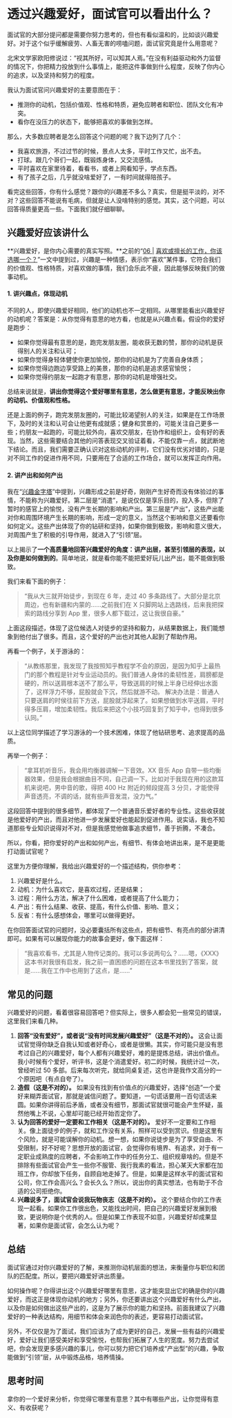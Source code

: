 



# 透过兴趣爱好，面试官可以看出什么？

面试官的大部分提问都是需要你努力思考的，但也有看似温和的，比如谈兴趣爱好。对于这个似乎缓解疲劳、人畜无害的唠嗑问题，面试官究竟是什么用意呢？

北宋文学家欧阳修说过：“视其所好，可以知其人焉。”在没有利益驱动和外力监督的情况下，你把精力投放到什么事情上，能把这件事做到什么程度，反映了你内心的追求，以及坚持和努力的程度。

我认为面试官问兴趣爱好的主要意图在于：

- 推测你的动机，包括价值观、性格和特质，避免应聘者和职位、团队文化有冲突。
- 看你在没压力的状态下，能够把喜欢的事做到怎样。

那么，大多数应聘者是怎么回答这个问题的呢？我下边列了几个：

- 我喜欢旅游，不过过节的时候，景点人太多，平时工作又忙，出不去。
- 打球。跟几个哥们一起，既锻炼身体，又交流感情。
- 平时喜欢在家里待着，看看书，或者上网看知乎，学点东西。
- 有了孩子之后，几乎就没啥爱好了，一有时间就得陪孩子。

看完这些回答，你有什么感觉？跟你的兴趣差不多么？真实，但是挺平淡的，对不对？这些回答不能说有毛病，但就是让人没啥特别的感觉。其实，这个问题，可以回答得质量更高一些。下面我们就仔细聊聊。





## 兴趣爱好应该讲什么

**兴趣爱好，是你内心需要的真实写照。**之前的“[06 |](https://time.geekbang.org/column/article/81078) [喜欢或擅长的工作，你该选哪一个？](https://time.geekbang.org/column/article/81078)”一文中提到过，兴趣是一种情感，表示你“喜欢”某件事，它符合我们的价值观、性格特质，对喜欢做的事情，我们会乐此不疲，因此能够反映我们的做事动机。



#### 1. 讲兴趣点，体现动机

不同的人，即使兴趣爱好相同，他们的动机也不一定相同。从哪里能看出兴趣爱好的动机呢？答案是：从你觉得有意思的地方看，也就是从兴趣点看。假设你的爱好是跑步：

- 如果你觉得最有意思的是，跑完发朋友圈，能收获无数的赞，那你的动机是获得别人的关注和认可；
- 如果你觉得身轻体健使你更加愉悦，那你的动机是为了完善自身体质；
- 如果你觉得边跑边享受路上的美景，那你的动机是追求感官愉悦；
- 如果你觉得约朋友一起跑才有意思，那你的动机是增强社交。

总结来说就是，**讲出你觉得这个爱好哪里有意思，怎么做更有意思，才能反映出你的动机、价值观和性格。**

还是上面的例子，跑完发朋友圈的，可能比较渴望别人的关注，如果是在工作场景下，及时的关注和认可会让他更有成就感；健身和赏景的，可能关注自己更多一些；约朋友一起跑的，可能比较外向，喜欢交朋友，在协作和组织上，会有好的表现。当然，这些需要结合其他的问答表现交叉验证着看，不能仅靠一点，就武断地下结论。而且，我们需要正确认识对这些动机的评判，它们没有优劣对错的，只是对不同工作的促进作用不同，只要用在了合适的工作场合，就可以发挥正向作用。



#### 2. 讲产出和如何产出

我在“[兴趣金字塔](https://time.geekbang.org/column/article/81078)”中提到，兴趣形成之前是好奇，刚刚产生好奇而没有体验过的事情，不能称为兴趣爱好。第二层是“消遣”，是说仅仅是享乐目的，投入多，但除了暂时的感官上的愉悦，没有产生长期的影响和产出。第三层是“产出”，这些产出能对你和周围环境产生长期的影响，形成一定的意义，当然这个影响和意义还要看你如何定义。这些产出体现了你的钻研和坚持，如果你做到极致，影响和意义很大，对周围产生了积极的引导作用，就进入了“引领”层。

以上揭示了**一个高质量地回答兴趣爱好的角度：讲产出层，甚至引领层的表现，以及你是如何做到的**。简单地说，就是看你能不能把爱好玩儿出产出，能不能做到极致。

我们来看下面的例子：

> “我从大三就开始徒步，到现在 6 年，走过 40 多条路线了。大部分是北京周边，也有新疆和内蒙的……之前我们在 X 只脚网站上选路线，后来我把探索的路线分享到 App 里，很多人都下载过，这让我很自豪。”

上面这段描述，体现了这位候选人对徒步的坚持和毅力，从结果数据上，我们能想象到他付出了很多。而且，这个爱好的产出也对其他人起到了帮助作用。

再看一个例子，关于游泳的：

> “从教练那里，我发现了我按照知乎教程学不会的原因，是因为知乎上最热门的那个教程是针对专业运动员的。我们普通人身体的柔韧性差，肩膀都是硬的，所以送肩根本送不了那么平，导致送肩的时候上半身已经伸出水面了，这样浮力不够，屁股就会下沉，然后就游不动。 解决办法是：普通人只要送肩的时侯往前下方送，屁股就浮起来了。如果想做到水平送肩，平时得多压肩，增加柔韧性。我后来把这个小技巧回复到了知乎中，也得到很多认同。”

以上这位同学描述了学习游泳的一个技术困难，体现了他钻研思考、追求提高的品质。

再举一个例子：

> “拿耳机听音乐，我会用均衡器调解一下音效。XX 音乐 App 自带一些均衡器效果，但是我会根据曲目不同，自己调一下。比如对于我现在用的这款耳机来说吧，男中音的歌，得把 400 Hz 附近的频段提高 3 分贝，才能使得声音透亮，不调的话，就有些声音发混，没力气。”

这段回答中提到的很多细节，都体现了一个普通音乐爱好者的专业性。这些收获就是他爱好的产出，而且对他进一步发展爱好也能起到促进作用。说实话，我也不知道那些专业知识说得对不对，但是我感觉他做事追求细节，善于折腾，不凑合。

所以，你看，把你爱好的产出和如何产出，有细节、有体会地讲出来，是不是更能打动面试官呢？

这里为方便你理解，我给出兴趣爱好的一个描述结构，供你参考：

1. 兴趣爱好是什么。
2. 动机：为什么喜欢它，是喜欢过程，还是结果；
3. 过程：用什么方法，解决了什么困难，或者提高了什么能力；
4. 产出：有什么结果、收获、提高，有什么价值、影响、意义；
5. 反省：有什么感想体会，哪里可以做得更好。

在你回答面试官的问题时，没必要囊括所有这些点，把有细节、有亮点的部分讲清即可。如果有可以展现你能力的故事会更好，像下面这样：

> “我喜欢看书，尤其是人物传记类的。我可以多说两句么？……嗯，《XXX》这本书对我很有启发，我之前一直困惑的问题在这本书里找到了答案，就是……我在工作中也用到了这点，是……”





## 常见的问题

兴趣爱好的问题，看着很容易回答吧？但实际上，很多人都会犯一些常见的错误，这里我们来看几种。

1. **回答“没有爱好”，或者说“没有时间发展兴趣爱好”（这是不对的）。**
    这会让面试官觉得你缺乏自我认知或者好奇心，或者是很懒。其实，你可能只是没有思考过自己的兴趣爱好，每个人都有兴趣爱好，难的是提炼总结，讲出价值点。我小时候有个爱好，听评书，这是个消遣爱好。初二的时候，我统计过一次，曾经听过 50 多部。后来每次听完，就给同桌复述，这也许是我作文高分的一个原因吧（有点自夸了）。
2. **造假（这是不对的）。**
    如果没有找到有价值点的兴趣爱好，选择“创造”一个爱好来糊弄面试官，那就是诚信问题了。要知道，一句谎话要用一百句谎话来圆。如果你讲得前后矛盾，或者没有细节，那面试官就很可能会产生怀疑，虽然他嘴上不说，心里却可能已经开始否定你了。
3. **认为回答的爱好一定要和工作相关（这是不对的）。**
    爱好不一定要和工作相关。像上面徒步的例子，就和工作没有关系，照样可以受到赏识。但是这里有个风险，就是可能误解你的动机。想一想，如果你说徒步是为了享受自由、不受限制，好不好呢？思想开放的面试官，会觉得你有境界、有追求，对于有一定职业成熟度的应聘者，不会影响工作中的任务分工、组织规章啥的。但是不排除有些面试官会产生一些你不服管、我行我素的看法，担心某天大家都在加班工作，你却放下任务，自顾自地走掉了。但是，如果是这样水平的面试官和公司，你工作会高兴么？会长久么？所以，说出你的真实想法，也有助于不合适的公司拒绝你。
4. **兴趣说多了，面试官会说我玩物丧志（这是不对的）。**
    这个要结合你的工作表现一起看。如果你工作很出色，又能找出时间，把自己的兴趣爱好发展到极致，更说明你是个优秀的人。但是如果工作表现不如意，兴趣爱好却成果显著，如果你是面试官，会怎么认为呢？





## 总结

面试官通过对你兴趣爱好的了解，来推测你动机层面的想法，来衡量你与职位和团队的匹配度。所以，要把兴趣爱好讲出质量。

如何操作呢？你得讲出这个兴趣爱好哪里有意思，这才能突显出它的确是你的兴趣爱好，而这正是体现你动机的地方；另外，你还要讲出这个兴趣爱好有什么产出，以及你是如何做出这些产出的，这是为了展示你的能力和坚持。前面我建议了兴趣爱好的一种表达结构，用细节和体会来润色你的表述，更容易打动面试官。

另外，不仅仅是为了面试，我们应该为了成为更好的自己，发展一些有益的兴趣爱好，爱好让我们感受美好和享受愉悦，也帮我们拓展了人生的宽度。努力去尝试吧，你会发现更多感兴趣的事儿，你可以努力把它们培养成“产出型”的兴趣，争取能做到“引领”层，从中锻炼品格，培养情操。





## 思考时间

拿你的一个爱好来分析，你觉得它哪里有意思？其中有哪些产出，让你觉得有意义、有收获呢？











































